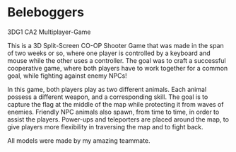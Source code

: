 # Beleboggers
3DG1 CA2 Multiplayer-Game

This is a 3D Split-Screen CO-OP Shooter Game that was made in the span of two weeks or so, where one player is controlled by a keyboard and mouse while the other uses a controller. 
The goal was to craft a successful cooperative game, where both players have to work together for a common goal, while fighting against enemy NPCs!

In this game, both players play as two different animals. Each animal possess a different weapon, and a corresponding skill. The goal is to capture the flag at the middle
of the map while protecting it from waves of enemies. Friendly NPC animals also spawn, from time to time, in order to assist the players. Power-ups and teleporters 
are placed around the map, to give players more flexibility in traversing the map and to fight back.

All models were made by my amazing teammate.
